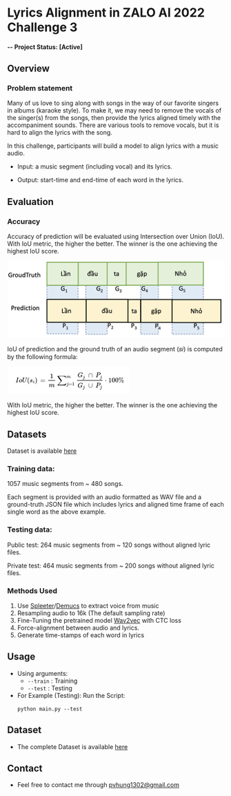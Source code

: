 # Lyrics Alignment in ZALO AI 2022 Challenge 3 

#### -- Project Status: [Active]

## Overview
### Problem statement

Many of us love to sing along with songs in the way of our favorite singers in albums (karaoke style). To make it, we may need to remove the vocals of the singer(s) from the songs, then provide the lyrics aligned timely with the accompaniment sounds. There are various tools to remove vocals, but it is hard to align the lyrics with the song.

In this challenge, participants will build a model to align lyrics with a music audio.

* Input: a music segment (including vocal) and its lyrics.

* Output: start-time and end-time of each word in the lyrics.

## Evaluation
### Accuracy
Accuracy of prediction will be evaluated using Intersection over Union (IoU).
With IoU metric, the higher the better. The winner is the one achieving the highest IoU score.

![image](./images/IOU.png)

IoU of prediction and the ground truth of an audio segment (𝑠𝑖) is computed by the following formula:

![image](./images/final_IOU.png)

With IoU metric, the higher the better. The winner is the one achieving the highest IoU score.

## Datasets
Dataset is available [here]()
### Training data:
1057 music segments from ~ 480 songs.

Each segment is provided with an audio formatted as WAV file and a ground-truth JSON file which includes lyrics and aligned time frame of each single word as the above example.

### Testing data:
Public test: 264 music segments from ~ 120 songs without aligned lyric files.

Private test: 464 music segments from ~ 200 songs without aligned lyric files.

### Methods Used
1. Use [Spleeter](https://github.com/deezer/spleeter)/[Demucs](https://github.com/facebookresearch/demucs) to extract voice from music
2. Resampling audio to 16k (The default sampling rate)
3. Fine-Tuning the pretrained model [Wav2vec](https://huggingface.co/nguyenvulebinh/wav2vec2-base-vietnamese-250h) with CTC loss
4. Force-alignment between audio and lyrics.
5. Generate time-stamps of each word in lyrics

## Usage
* Using arguments:
    * ```--train``` : Training
    * ```--test``` : Testing
* For Example (Testing):
    Run the Script:
    ```
    python main.py --test
    ```

## Dataset
* The complete Dataset is available [here]()

## Contact
* Feel free to contact me through pvhung1302@gmail.com